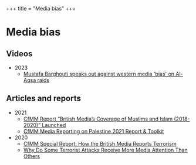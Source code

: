 +++
title = "Media bias"
+++

# Media bias

## Videos

- 2023
    - [Mustafa Barghouti speaks out against western media 'bias' on Al-Aqsa raids](https://www.youtube.com/watch?v=pvVE78Gkhd4)

## Articles and reports

- 2021
    - [CfMM Report “British Media’s Coverage of Muslims and Islam (2018-2020)” Launched](https://cfmm.org.uk/resources/publication/cfmm-report-british-medias-coverage-of-muslims-and-islam-2018-2020-launched/)
    - [CfMM Media Reporting on Palestine 2021 Report & Toolkit](https://cfmm.org.uk/resources/publication/cfmm-media-palestine-2021/)
- 2020
    - [CfMM Special Report: How the British Media Reports Terrorism](https://cfmm.org.uk/resources/publication/cfmm-special-report-how-british-media-reports-terrorism/)
    - [Why Do Some Terrorist Attacks Receive More Media Attention Than Others](https://www.researchgate.net/publication/330643752_Why_Do_Some_Terrorist_Attacks_Receive_More_Media_Attention_Than_Others)
